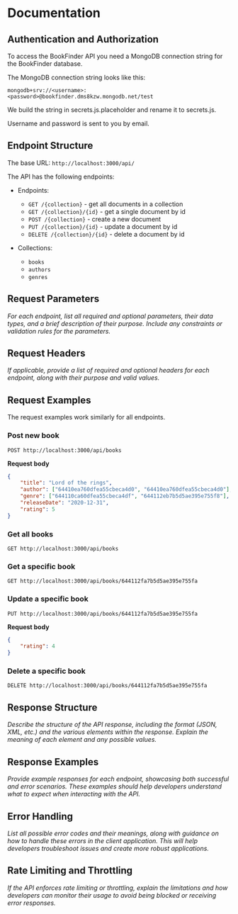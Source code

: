 # Documentation




## Authentication and Authorization

To access the BookFinder API you need a MongoDB connection string for the BookFinder database. 

The MongoDB connection string looks like this:

`mongodb+srv://<username>:<password>@bookfinder.dms8kzw.mongodb.net/test` 

We build the string in secrets.js.placeholder and rename it to secrets.js.

Username and password is sent to you by email.

## Endpoint Structure

The base URL: `http://localhost:3000/api/`

The API has the following endpoints:
 
- Endpoints: 
    - `GET /{collection}` - get all documents in a collection
    - `GET /{collection}/{id}` - get a single document by id
    - `POST /{collection}` - create a new document
    - `PUT /{collection}/{id}` - update a document by id
    - `DELETE /{collection}/{id}` - delete a document by id

- Collections: 
    - `books`
    - `authors`
    - `genres`

## Request Parameters

*For each endpoint, list all required and optional parameters, their data types, and a brief description of their purpose. Include any constraints or validation rules for the parameters.*

## Request Headers

*If applicable, provide a list of required and optional headers for each endpoint, along with their purpose and valid values.*

## Request Examples

The request examples work similarly for all endpoints.

### Post new book

`POST http://localhost:3000/api/books`

**Request body**
```json
{
    "title": "Lord of the rings",
    "author": ["64410ea760dfea55cbeca4d0", "64410ea760dfea55cbeca4d0"],
    "genre": ["644110ca60dfea55cbeca4df", "644112eb7b5d5ae395e755f8"],
    "releaseDate": "2020-12-31",
    "rating": 5
}
```

### Get all books

`GET http://localhost:3000/api/books`

### Get a specific book

`GET http://localhost:3000/api/books/644112fa7b5d5ae395e755fa`

### Update a specific book

`PUT http://localhost:3000/api/books/644112fa7b5d5ae395e755fa`

**Request body**
```json
{
    "rating": 4
}
```

### Delete a specific book

`DELETE http://localhost:3000/api/books/644112fa7b5d5ae395e755fa`

## Response Structure

*Describe the structure of the API response, including the format (JSON, XML, etc.) and the various elements within the response. Explain the meaning of each element and any possible values.*

## Response Examples

*Provide example responses for each endpoint, showcasing both successful and error scenarios. These examples should help developers understand what to expect when interacting with the API.*

## Error Handling

*List all possible error codes and their meanings, along with guidance on how to handle these errors in the client application. This will help developers troubleshoot issues and create more robust applications.*

## Rate Limiting and Throttling

*If the API enforces rate limiting or throttling, explain the limitations and how developers can monitor their usage to avoid being blocked or receiving error responses.*